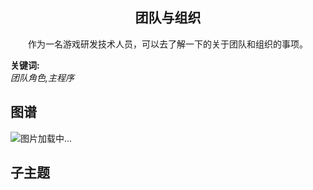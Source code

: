 <h2 align="center">团队与组织</h2>
<p align="center">作为一名游戏研发技术人员，可以去了解一下的关于团队和组织的事项。</p>

**关键词:**<br/> 
*团队角色,主程序*

## 图谱
![图片加载中...](https://github.com/gonglei007/GameDevMind/blob/main/exports/5.4.团队与组织.png?raw=true)

## 子主题
